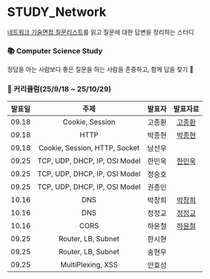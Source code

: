 # STUDY_Network
[네트워크 기술면접 질문리스트](https://github.com/VSFe/Tech-Interview/blob/main/03-NETWORK.md)를 읽고 질문에 대한 답변을 정리하는 스터디

### 📚 Computer Science Study <br>
정답을 아는 사람보다 좋은 질문을 하는 사람을 존중하고, 함께 답을 찾기 🔎 

### 📆 커리큘럼(25/9/18 ~ 25/10/29)

|          발표일           |                           주제                          |       발표자        |       발표자료      |
| :---------------------: | :----------------------------------------------------------------: | :-------------: | :---------: |
| 09.18 | Cookie, Session | 고종환 | [고종환](https://github.com/SSAFY-Seoul-Class-7/STUDY_Network/blob/main/Cookie%2C%20Session%2C%20HTTP%2C%20Socket/%EB%84%A4%ED%8A%B8%EC%9B%8C%ED%81%AC_%EB%B0%9C%ED%91%9C%EC%84%B8%EC%85%98.pdf) |
| 09.18 | HTTP | 박종현 | [박종현](https://github.com/SSAFY-Seoul-Class-7/STUDY_Network/blob/main/Cookie%2C%20Session%2C%20HTTP%2C%20Socket/%EB%84%A4%ED%8A%B8%EC%9B%8C%ED%81%AC_%EB%B0%9C%ED%91%9C%EC%84%B8%EC%85%98.pdf) |
| 09.18 | Cookie, Session, HTTP, Socket | 남선우 |  |
| 09.25 | TCP, UDP, DHCP, IP, OSI Model | 한민욱 | [한민욱](https://github.com/SSAFY-Seoul-Class-7/STUDY_Network/blob/main/TCP%2C%20UDP%2C%20DHCP%2C%20IP%2C%20OSI%20Model/TCP_UDP_%ED%95%9C%EB%AF%BC%EC%9A%B1.pdf) |
| 09.25 | TCP, UDP, DHCP, IP, OSI Model | 정승호 |  |
| 09.25 | TCP, UDP, DHCP, IP, OSI Model | 권종인 |  |
| 10.16 | DNS | 박창희 | [박창희](https://github.com/SSAFY-Seoul-Class-7/STUDY_Network/blob/main/Browser%2C%20DNS%2C%20SOP%2C%20CORS/%EB%B0%95%EC%B0%BD%ED%9D%AC_Browser.pdf) |
| 10.16 | DNS | 정정교 | [정정교](https://github.com/SSAFY-Seoul-Class-7/STUDY_Network/blob/main/Browser%2C%20DNS%2C%20SOP%2C%20CORS/%EC%A0%95%EC%A0%95%EA%B5%90_DNS.pdf)|
| 10.16 | CORS | 하윤철 | [하윤철](https://github.com/SSAFY-Seoul-Class-7/STUDY_Network/blob/main/Browser%2C%20DNS%2C%20SOP%2C%20CORS/SOP%2CCORS%EB%B0%9C%ED%91%9C%EC%9E%90%EB%A3%8C.pptx)|
| 09.25 | Router, LB, Subnet | 한시현 |  |
| 09.25 | Router, LB, Subnet | 송현우 |  |
| 09.25 | MultiPlexing, XSS | 안효성 |  |
